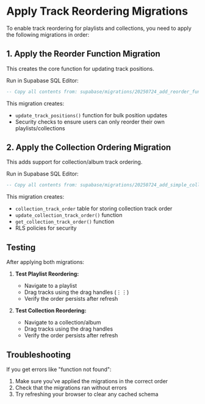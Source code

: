 # Apply Track Reordering Migrations

To enable track reordering for playlists and collections, you need to apply the following migrations in order:

## 1. Apply the Reorder Function Migration

This creates the core function for updating track positions.

Run in Supabase SQL Editor:
```sql
-- Copy all contents from: supabase/migrations/20250724_add_reorder_function.sql
```

This migration creates:
- `update_track_positions()` function for bulk position updates
- Security checks to ensure users can only reorder their own playlists/collections

## 2. Apply the Collection Ordering Migration

This adds support for collection/album track ordering.

Run in Supabase SQL Editor:
```sql
-- Copy all contents from: supabase/migrations/20250724_add_simple_collection_ordering.sql
```

This migration creates:
- `collection_track_order` table for storing collection track order
- `update_collection_track_order()` function
- `get_collection_track_order()` function
- RLS policies for security

## Testing

After applying both migrations:

1. **Test Playlist Reordering:**
   - Navigate to a playlist
   - Drag tracks using the drag handles (⋮⋮)
   - Verify the order persists after refresh

2. **Test Collection Reordering:**
   - Navigate to a collection/album
   - Drag tracks using the drag handles
   - Verify the order persists after refresh

## Troubleshooting

If you get errors like "function not found":
1. Make sure you've applied the migrations in the correct order
2. Check that the migrations ran without errors
3. Try refreshing your browser to clear any cached schema